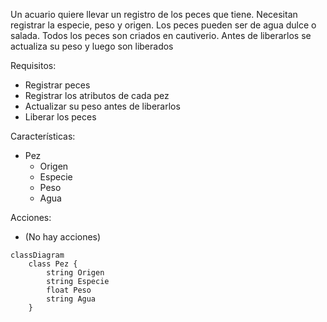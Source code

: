 Un acuario quiere llevar un registro de los peces que tiene.
Necesitan registrar la especie, peso y origen.
Los peces pueden ser de agua dulce o salada.
Todos los peces son criados en cautiverio.
Antes de liberarlos se actualiza su peso y luego son liberados

Requisitos:
- Registrar peces
- Registrar los atributos de cada pez
- Actualizar su peso antes de liberarlos
- Liberar los peces

Características:
- Pez
    - Origen
    - Especie
    - Peso
    - Agua
  
Acciones:
- (No hay acciones)

```mermaid
classDiagram
    class Pez {
        string Origen
        string Especie
        float Peso
        string Agua
    }
```